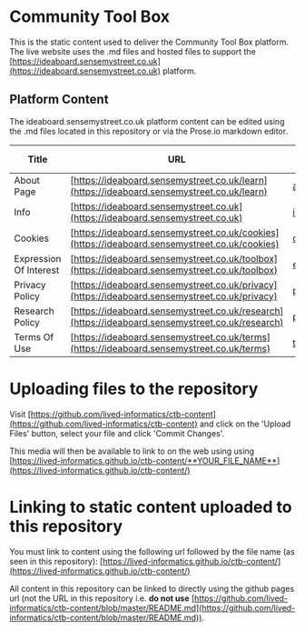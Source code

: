 # Community Tool Box

This is the static content used to deliver the Community Tool Box platform. The live website uses the .md files and hosted files to support the [https://ideaboard.sensemystreet.co.uk](https://ideaboard.sensemystreet.co.uk) platform.

## Platform Content

The ideaboard.sensemystreet.co.uk platform content can be edited using the .md files located in this repository or via the Prose.io markdown editor.

| Title                  | URL                                                                                              | .md file                                                                                    | Prose.io Editor                                                                           |
| ---------------------- | ------------------------------------------------------------------------------------------------ | ------------------------------------------------------------------------------------------- | ----------------------------------------------------------------------------------------- |
| About Page             | [https://ideaboard.sensemystreet.co.uk/learn](https://ideaboard.sensemystreet.co.uk/learn)       | [about.md](https://github.com/lived-informatics/ctb-content/blob/master/about.md)           | [about.md](http://prose.io/#lived-informatics/ctb-content/edit/master/about.md)           |
| Info                   | [https://ideaboard.sensemystreet.co.uk](https://ideaboard.sensemystreet.co.uk)                   | [info.md](https://github.com/lived-informatics/ctb-content/blob/master/contact.md)          | [info.md](http://prose.io/#lived-informatics/ctb-content/edit/master/info.md)             |
| Cookies                | [https://ideaboard.sensemystreet.co.uk/cookies](https://ideaboard.sensemystreet.co.uk/cookies)   | [cookies.md](https://github.com/lived-informatics/ctb-content/blob/master/cookies.md)       | [cookies.md](http://prose.io/#lived-informatics/ctb-content/edit/master/cookies.md)       |
| Expression Of Interest | [https://ideaboard.sensemystreet.co.uk/toolbox](https://ideaboard.sensemystreet.co.uk/toolbox)   | [expression.md](https://github.com/lived-informatics/ctb-content/blob/master/expression.md) | [expression.md](http://prose.io/#lived-informatics/ctb-content/edit/master/expression.md) |
| Privacy Policy         | [https://ideaboard.sensemystreet.co.uk/privacy](https://ideaboard.sensemystreet.co.uk/privacy)   | [privacy.md](https://github.com/lived-informatics/ctb-content/blob/master/privacy.md)       | [privacy.md](http://prose.io/#lived-informatics/ctb-content/edit/master/privacy.md)       |
| Research Policy        | [https://ideaboard.sensemystreet.co.uk/research](https://ideaboard.sensemystreet.co.uk/research) | [privacy.md](https://github.com/lived-informatics/ctb-content/blob/master/research.md)      | [research.md](http://prose.io/#lived-informatics/ctb-content/edit/master/research.md)     |
| Terms Of Use           | [https://ideaboard.sensemystreet.co.uk/terms](https://ideaboard.sensemystreet.co.uk/terms)       | [terms.md](https://github.com/lived-informatics/ctb-content/blob/master/terms.md)           | [terms.md](http://prose.io/#lived-informatics/ctb-content/edit/master/terms.md)           |

# Uploading files to the repository

Visit [https://github.com/lived-informatics/ctb-content](https://github.com/lived-informatics/ctb-content) and click on the 'Upload Files' button, select your file and click 'Commit Changes'.

This media will then be available to link to on the web using using [https://lived-informatics.github.io/ctb-content/**YOUR_FILE_NAME**](https://lived-informatics.github.io/ctb-content/)

# Linking to static content uploaded to this repository

You must link to content using the following url followed by the file name (as seen in this repository):
[https://lived-informatics.github.io/ctb-content/](https://lived-informatics.github.io/ctb-content/)

All content in this repository can be linked to directly using the github pages url (not the URL in this repository i.e. **do not use** [https://github.com/lived-informatics/ctb-content/blob/master/README.md](https://github.com/lived-informatics/ctb-content/blob/master/README.md)).
